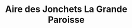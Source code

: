 ---
title: "Aire des Jonchets La Grande Paroisse"
url: /forges/aire-des-jonchets-la-grande-paroisse/
shop: Lebensmittel
---